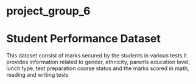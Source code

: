 # project_group_6
# Student Performance Dataset
This dataset consist of marks secured by the students in various tests.It provides information related to gender, ethnicity, parents education level, lunch type, test preparation course status and the marks scored in math, reading and writing tests 

